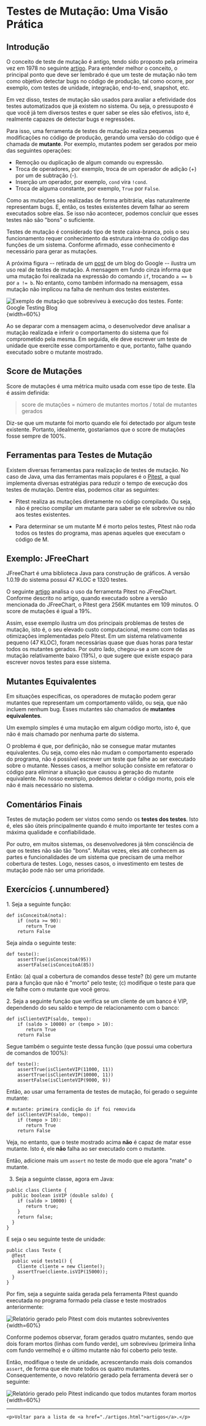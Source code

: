 
# Testes de Mutação: Uma Visão Prática

## Introdução

O conceito de teste de mutação é antigo, tendo sido proposto pela
primeira vez em 1978 
no seguinte [artigo](https://doi.org/10.1109/C-M.1978.218136). 
Para entender melhor o conceito, o principal 
ponto que deve ser lembrado é que um teste de mutação não tem como 
objetivo detectar bugs no código de produção, tal como ocorre, 
por exemplo, com testes de unidade, integração, end-to-end, 
snapshot, etc.

Em vez disso, testes de mutação são usados para avaliar a 
efetividade dos testes automatizados que já existem no sistema. 
Ou seja, o pressuposto é que você já tem diversos testes e quer 
saber se eles são efetivos, isto é, realmente capazes de detectar 
bugs e regressões.

Para isso, uma ferramenta de testes de mutação realiza pequenas 
modificações no código de produção, gerando uma versão
do código que é chamada de **mutante**. Por exemplo, mutantes 
podem ser gerados por meio das seguintes operações: 

* Remoção ou duplicação de algum comando ou expressão.
* Troca de operadores, por exemplo, troca de um operador de 
adição (+) por um de subtração (-). 
* Inserção um operador, por exemplo, `cond` vira `!cond`.
* Troca de alguma constante, por exemplo, `True` por `False`.

Como as mutações são realizadas de forma arbitrária, elas 
naturalmente representam bugs. E, então, os testes existentes 
devem falhar ao serem executados sobre elas. Se isso não 
acontecer, podemos concluir que esses testes não são "bons" 
o suficiente.

Testes de mutação é considerado tipo de teste caixa-branca,
pois o seu funcionamento requer conhecimento da estrutura 
interna do código das funções de um sistema. Conforme
afirmado, esse conhecimento é necessário para gerar
as mutações. 

A próxima figura -- retirada de um 
[post](https://testing.googleblog.com/2021/04/mutation-testing.html)
de um blog do Google --
ilustra um uso real de testes de mutação. A mensagem em fundo cinza 
informa que uma mutação foi realizada na expressão do comando `if`, 
trocando `a == b` por `a != b`. No entanto, como também informado 
na mensagem, essa mutação não implicou na falha de nenhum dos 
testes existentes.

![Exemplo de mutação que sobreviveu à execução dos testes. Fonte: Google Testing Blog](./figs/testes-mutacao-google.jpg){width=60%}

Ao se deparar com a mensagem acima, o desenvolvedor deve 
analisar a mutação realizada e inferir o comportamento do sistema 
que foi comprometido pela mesma. Em seguida, ele deve escrever 
um teste de unidade que exercite esse comportamento e que, portanto, 
falhe quando executado sobre o mutante mostrado. 

## Score de Mutações

Score de mutações é uma métrica muito usada com esse tipo 
de teste. Ela é assim definida:

> score de mutações = número de mutantes mortos / total de mutantes gerados

Diz-se que um mutante foi morto quando ele foi detectado
por algum teste existente. Portanto, idealmente, gostaríamos
que o score de mutações fosse sempre de 100%.

## Ferramentas para Testes de Mutação

Existem diversas ferramentas para realização de testes de mutação.
No caso de Java, uma das ferramentas mais populares é o 
[Pitest](https://pitest.org), a qual implementa diversas estratégias 
para reduzir o tempo de execução dos testes de mutação. 
Dentre elas, podemos citar as seguintes:

* Pitest realiza as mutações diretamente no código compilado. Ou seja,
não é preciso compilar um mutante para saber se ele sobrevive ou não aos
testes existentes.

* Para determinar se um mutante M é morto pelos testes, Pitest não roda 
todos os testes do programa, mas apenas aqueles que executam o código de M.

## Exemplo: JFreeChart

JFreeChart é uma biblioteca Java para construção de gráficos. A versão
1.0.19 do sistema possui 47 KLOC e 1320 testes.

O seguinte [artigo](https://arxiv.org/abs/1601.02351) analisa
o uso da ferramenta Pitest no JFreeChart. Conforme descrito no artigo,
quando executado sobre a versão mencionada do JFreeChart, o Pitest gera
256K mutantes em 109 minutos. O score de mutações é igual a 19%.

Assim, esse exemplo ilustra um dos principais problemas de testes de 
mutação, isto é, o seu elevado custo computacional, mesmo com todas
as otimizações implementadas pelo Pitest. Em um 
sistema relativamente pequeno (47 KLOC), foram necessárias quase que
duas horas para testar todos os mutantes gerados. Por outro lado, 
chegou-se a um score de mutação relativamente baixo (19%), o que
sugere que existe espaço para escrever novos testes para 
esse sistema.

## Mutantes Equivalentes

Em situações específicas, os operadores de mutação podem gerar
mutantes que representam um comportamento válido, ou seja, 
que não incluem nenhum bug. Esses mutantes são chamados 
de **mutantes equivalentes**.

Um exemplo simples é uma mutação em algum código morto,
isto é, que não é mais chamado por nenhuma parte do sistema.

O problema é que, por definição, não se consegue matar
mutantes equivalentes. Ou seja, como eles não mudam o 
comportamento esperado do programa, não é possível escrever um 
teste que falhe ao ser executado sobre o mutante. Nesses casos,
a melhor solução consiste em refatorar o código para 
eliminar a situação que causou a geração do mutante equivalente. 
No nosso exemplo, podemos deletar o código morto, 
pois ele não é mais necessário no sistema.

## Comentários Finais

Testes de mutação podem ser vistos como sendo os **testes dos testes**. 
Isto é, eles são úteis principalmente quando é muito importante 
ter testes com a máxima qualidade e confiabilidade.

Por outro, em muitos sistemas, os desenvolvedores já têm 
consciência de que os testes não são tão "bons". Muitas vezes, eles 
até conhecem as partes e funcionalidades de um sistema que 
precisam de uma melhor cobertura de testes. Logo, nesses casos, o 
investimento em testes de mutação pode não ser uma prioridade.

## Exercícios {.unnumbered}


1\. Seja a seguinte função:

```
def isConceitoA(nota):
    if (nota >= 90):
       return True
    return False
```

Seja ainda o seguinte teste:

```
def teste():
    assertTrue(isConceitoA(95))
    assertFalse(isConceitoA(85))
```

Então: (a) qual a cobertura de comandos desse teste? (b) gere um mutante 
para a função que não é "morto" pelo teste; (c) modifique o teste 
para que ele falhe com o mutante que você gerou.

2\. Seja a seguinte função que verifica se um cliente de um banco é VIP,
dependendo do seu saldo e tempo de relacionamento com o banco:

```
def isClienteVIP(saldo, tempo):
    if (saldo > 10000) or (tempo > 10):
       return True
    return False
```

Segue também o seguinte teste dessa função (que possui uma cobertura de 
comandos de 100%):

```
def teste():
    assertTrue(isClienteVIP(11000, 11))
    assertTrue(isClienteVIP(10000, 11))
    assertFalse(isClienteVIP(9000, 9))
```

Então, ao usar uma ferramenta de testes de mutação, foi gerado 
o seguinte mutante:

```
# mutante: primeira condição do if foi removida
def isClienteVIP(saldo, tempo):
    if (tempo > 10): 
       return True
    return False
```

Veja, no entanto, que o teste mostrado acima **não** é capaz de 
matar esse mutante. Isto é, ele **não** falha ao ser executado com 
o mutante.

Então, adicione mais um `assert` no teste de modo que ele agora
"mate" o mutante.

3. Seja a seguinte classe, agora em Java:

```
public class Cliente {
  public boolean isVIP (double saldo) {
    if (saldo > 10000) {
       return true;
    }  
    return false;
  }
}
```

E seja o seu seguinte teste de unidade:

```
public class Teste {
  @Test
  public void teste1() {
    Cliente cliente = new Cliente();
    assertTrue(cliente.isVIP(15000));
  }
}  
```

Por fim, seja a seguinte saída gerada pela ferramenta Pitest
quando executada no programa formado pela classe e teste
mostrados anteriormente:

![Relatório gerado pelo Pitest com dois mutantes sobreviventes](./figs/teste-mutacao-pitest.jpg){width=60%}

Conforme podemos observar, foram gerados quatro mutantes, sendo que
dois foram mortos (linhas com fundo verde), um sobreviveu (primeira linha
com fundo vermelho) e o último mutante não foi coberto pelo teste. 

Então, modifique o teste de unidade, acrescentando mais dois comandos 
`assert`, de forma que ele mate todos os quatro mutantes. 
Consequentemente, o novo relatório gerado pela ferramenta deverá
ser o seguinte:

![Relatório gerado pelo Pitest indicando que todos mutantes foram mortos](./figs/teste-mutacao-pitest-verde.jpg){width=60%}

<!---
1\. Seja a seguinte função que verifica se um cliente é VIP, dado o 
seu saldo no banco:

```
def isClienteVIP(saldo):
    if (saldo > 10000):
       return True
    return False
```

Seja ainda o seguinte teste dessa função:

```
def teste():
    assertTrue(isClienteVIP(15000))
```

Então: (a) qual a cobertura de comandos desse teste? (b) gere 
um mutante para a função que não é "morto" pelo teste; (c) modifique 
o teste para que ele falhe com o mutante que você gerou.
--->

* * * 

```{=html}
<p>Voltar para a lista de <a href="./artigos.html">artigos</a>.</p>
```